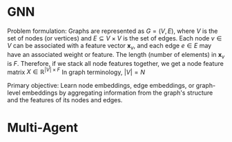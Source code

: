 # GNN

Problem formulation:
	Graphs are represented as $G=(V,E)$, where $V$ is the set of nodes (or vertices) and $E \subseteq V \times V$ is the set of edges.
	Each node $v \in V$ can be associated with a feature vector $\textbf{x}_{v}$, and each edge $e \in E$ may have an associated weight or feature. 
	The length (number of elements) in  $\textbf{x}_{v}$ is $F$. Therefore, if we stack all node features together, we get a node feature matrix $X\in \mathbb{R}^{|V|\times F}$
	In graph terminology, $|V| = N$

Primary objective:
	Learn node embeddings, edge embeddings, or graph-level embeddings by aggregating information from the graph's structure and the features of its nodes and edges. 


# Multi-Agent

